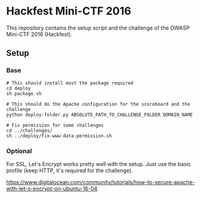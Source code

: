 # Hackfest Mini-CTF 2016

This repository contains the setup script and the challenge of the OWASP Mini-CTF 2016 (Hackfest).

## Setup 

### Base 

```
# This should install most the package required
cd deploy
sh package.sh

# This should do the Apache configuration for the scoreboard and the challenge
python deploy-folder.py ABSOLUTE_PATH_TO_CHALLENGE_FOLDER DOMAIN_NAME

# Fix permission for some challenges
cd ../challenges/
sh ../deploy/fix-www-data-permission.sh
```

### Optional

For SSL, Let's Encrypt works pretty well with the setup. Just use the basic profile (keep HTTP, it's required for the challenge).

https://www.digitalocean.com/community/tutorials/how-to-secure-apache-with-let-s-encrypt-on-ubuntu-16-04